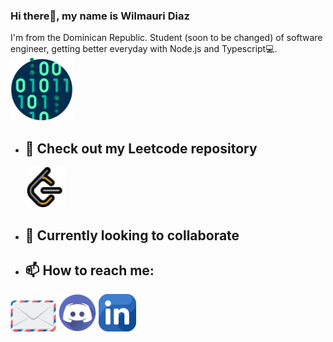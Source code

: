 ### Hi there👋, my name is Wilmauri Diaz
I'm from the Dominican Republic. Student (soon to be changed) of software engineer, getting better everyday with Node.js and Typescript💻.
<img src="Assets/binary-code.png" height="100px">
- ## 🔭 Check out my Leetcode repository
  [<img src="Assets/Leetcode.png" height="64px">](https://github.com/Wilmauri/Leetcode-2025)
- ## 🔨 Currently looking to collaborate 
- ## 📫 How to reach me:

[<img src="Assets/envelope.png" height="50px">](mailto:wilmauridiazcamacho@gmail.com)
[<img src="Assets/discord.png" height="60px">](https://discord.com/users/wilmauri.)
[<img src="Assets/linkedin.png" height="60px">](https://www.linkedin.com/in/wilmauri-diaz-786468340/)
